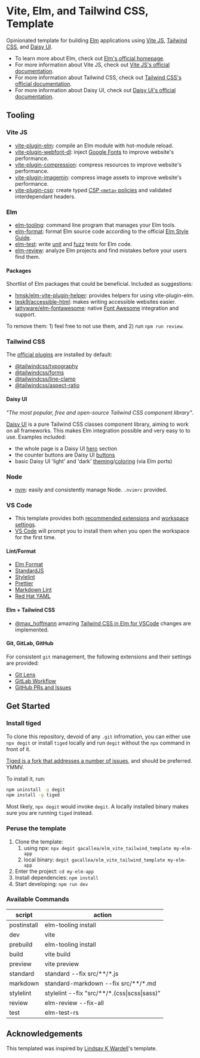 # Vite, Elm, and Tailwind CSS, Template

Opinionated template for building [Elm](https://elm-lang.org/) applications using [Vite JS](https://vitejs.dev/), [Tailwind CSS](https://tailwindcss.com/), and [Daisy UI](https://daisyui.com/).

- To learn more about Elm, check out [Elm's official homepage](https://elm-lang.org/).
- For more information about Vite JS, check out [Vite JS's official documentation](https://vitejs.dev/).
- For more information about Tailwind CSS, check out [Tailwind CSS's official documentation](https://tailwindcss.com/docs/installation).
- For more information about Daisy UI, check out [Daisy UI's official documentation](https://daisyui.com/docs/use/).

## Tooling

### Vite JS

- [vite-plugin-elm](https://github.com/hmsk/vite-plugin-elm): compile an Elm module with hot-module reload.
- [vite-plugin-webfont-dl](https://github.com/feat-agency/vite-plugin-webfont-dl): inject [Google Fonts](https://fonts.google.com/) to improve website's performance.
- [vite-plugin-compression](https://github.com/vbenjs/vite-plugin-compression): compress resources to improve website's performance.
- [vite-plugin-imagemin](https://github.com/vbenjs/vite-plugin-imagemin): compress image assets to improve website's performance.
- [vite-plugin-csp](https://github.com/josh-hemphill/vite-plugin-csp/): create typed [CSP ```<meta>``` policies](https://developer.mozilla.org/en-US/docs/Web/HTTP/CSP) and validated interdependant headers.

### Elm

- [elm-tooling](https://elm-tooling.github.io/elm-tooling-cli/): command line program that manages your Elm tools.
- [elm-format](https://github.com/avh4/elm-format): format Elm source code according to the official [Elm Style Guide](https://elm-lang.org/docs/style-guide).
- [elm-test](https://package.elm-lang.org/packages/elm-explorations/test/latest/): write [unit](https://en.wikipedia.org/wiki/Unit_testing) and [fuzz](https://en.wikipedia.org/wiki/Fuzzing) tests for Elm code.
- [elm-review](https://package.elm-lang.org/packages/jfmengels/elm-review/latest/): analyze Elm projects and find mistakes before your users find them.

#### Packages

Shortlist of Elm packages that could be beneficial. Included as suggestions:

- [hmsk/elm-vite-plugin-helper](https://package.elm-lang.org/packages/hmsk/elm-vite-plugin-helper/latest): provides helpers for using vite-plugin-elm.
- [tesk9/accessible-html](https://package.elm-lang.org/packages/tesk9/accessible-html/latest/): makes writing accessible websites easier.
- [lattyware/elm-fontawesome](https://package.elm-lang.org/packages/lattyware/elm-fontawesome/latest/): native [Font Awesome](https://fontawesome.com/) integration and support.

To remove them: 1) feel free to not use them, and 2) run ```npm run review```.

### Tailwind CSS

The [official plugins](https://tailwindcss.com/docs/plugins#official-plugins) are installed by default:

- [@tailwindcss/typography](https://tailwindcss.com/docs/typography-plugin)
- [@tailwindcss/forms](https://github.com/tailwindlabs/tailwindcss-forms)
- [@tailwindcss/line-clamp](https://github.com/tailwindlabs/tailwindcss-line-clamp)
- [@tailwindcss/aspect-ratio](https://github.com/tailwindlabs/tailwindcss-aspect-ratio)

#### Daisy UI

*"The most popular, free and open-source Tailwind CSS component library"*.

[Daisy UI](https://daisyui.com/) is a pure Tailwind CSS classes component library, aiming to work on all frameworks. This makes Elm integration possible and very easy to to use. Examples included:

- the whole page is a Daisy UI [hero](https://daisyui.com/components/hero/) section
- the counter buttons are Daisy UI [buttons](https://daisyui.com/components/button/)
- basic Daisy UI 'light' and 'dark' [theming](https://daisyui.com/docs/themes/)/[coloring](https://daisyui.com/docs/colors/) (via Elm ports)

### Node

- [nvm](https://github.com/nvm-sh/nvm): easily and consistently manage Node. ```.nvimrc``` provided.

### VS Code

- This template provides both [recommended extensions](https://code.visualstudio.com/docs/editor/extension-marketplace#_recommended-extensions) and [workspace settings](https://code.visualstudio.com/docs/getstarted/settings#_workspace-settings).
- [VS Code](https://code.visualstudio.com/) will prompt you to install them when you open the workspace for the first time.

#### Lint/Format

- [Elm Format](https://github.com/avh4/elm-format)
- [StandardJS](https://standardjs.com/)
- [Stylelint](https://stylelint.io/)
- [Prettier](https://prettier.io/)
- [Markdown Lint](https://github.com/DavidAnson/markdownlint)
- [Red Hat YAML](https://github.com/redhat-developer/vscode-yaml)

#### Elm + Tailwind CSS

- [@max_hoffmann](https://twitter.com/max_hoffmann) amazing [Tailwind CSS in Elm for VSCode](https://max.hn/thoughts/using-tailwind-css-in-elm-and-vscode) changes are implemented.

#### Git, GitLab, GitHub

For consistent ```git``` management, the following extensions and their settings are provided:

- [Git Lens](https://marketplace.visualstudio.com/items?itemName=eamodio.gitlens)
- [GitLab Workflow](https://marketplace.visualstudio.com/items?itemName=GitLab.gitlab-workflow)
- [GitHub PRs and Issues](https://marketplace.visualstudio.com/items?itemName=GitHub.vscode-pull-request-github)

## Get Started

### Install tiged

To clone this repository, devoid of any ```.git``` infromation, you can either use ```npx degit``` or install ```tiged``` locally and run ```degit``` without the ```npx``` command in front of it.

[Tiged is a fork that addresses a number of issues](https://github.com/tiged/tiged#why-fork=), and should be preferred. YMMV.

To install it, run:

```bash
npm uninstall -g degit
npm install -g tiged
```

Most likely, ```npx degit``` would invoke ```degit```. A locally installed binary makes sure you are running ```tiged``` instead.

### Peruse the template

1. Clone the template:
   1. using npx: ```npx degit gacallea/elm_vite_tailwind_template my-elm-app```
   2. local binary: ```degit gacallea/elm_vite_tailwind_template my-elm-app```
2. Enter the project: ```cd my-elm-app```
3. Install dependencies: ```npm install```
4. Start developing: ```npm run dev```

### Available Commands

| script      | action                                       |
| ----------- | -------------------------------------------- |
| postinstall | elm-tooling install                          |
| dev         | vite                                         |
| prebuild    | elm-tooling install                          |
| build       | vite build                                   |
| preview     | vite preview                                 |
| standard    | standard --fix src/**/*.js                   |
| markdown    | standard-markdown --fix src/**/*.md          |
| stylelint   | stylelint --fix "src/**/*.(css\|scss\|sass)" |
| review      | elm-review --fix-all                         |
| test        | elm-test-rs                                  |

## Acknowledgements

This templated was inspired by [Lindsay K Wardell](https://github.com/lindsaykwardell/vite-elm-template)'s template.
